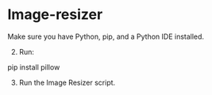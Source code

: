 # Image-resizer
Make sure you have Python, pip, and a Python IDE installed.


2. Run:

pip install pillow


3. Run the Image Resizer script.
